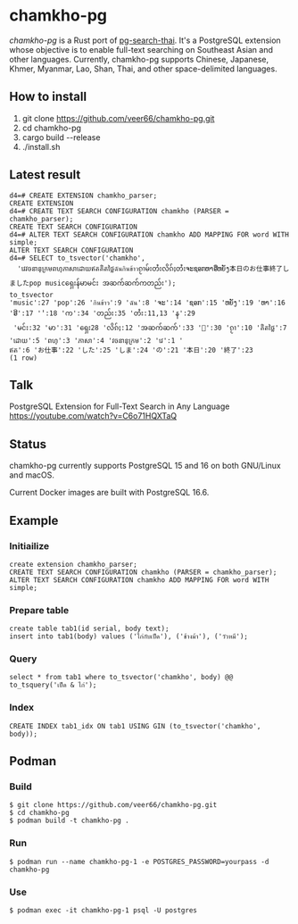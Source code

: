 # chamkho-pg

_chamkho-pg_ is a Rust port of [pg-search-thai](https://github.com/zdk/pg-search-thai). It's a PostgreSQL extension whose objective is to enable full-text searching on Southeast Asian and other languages. Currently, chamkho-pg supports Chinese, Japanese, Khmer, Myanmar, Lao, Shan, Thai, and other space-delimited languages.

## How to install

1. git clone https://github.com/veer66/chamkho-pg.git
2. cd chamkho-pg
3. cargo build --release
4. ./install.sh

## Latest result

```
d4=# CREATE EXTENSION chamkho_parser;
CREATE EXTENSION
d4=# CREATE TEXT SEARCH CONFIGURATION chamkho (PARSER = chamkho_parser);
CREATE TEXT SEARCH CONFIGURATION
d4=# ALTER TEXT SEARCH CONFIGURATION chamkho ADD MAPPING FOR word WITH simple;
ALTER TEXT SEARCH CONFIGURATION
d4=# SELECT to_tsvector('chamkho',
  'វេវចនានុក្រមពហុភាសាដោយឥតគិតថ្លៃฉันกินข้าวၵႂၢမ်းတႆးလိၵ်ႈတႆးຈະຊອກຫາອີ່ຫຍັງ本日のお仕事終了しましたpop musicရှေးန်မာမင်း အဆက်ဆက်ကတည်း');
to_tsvector
'music':27 'pop':26 'กินข้าว':9 'ฉัน':8 'ຈະ':14 'ຊອກ':15 'ຫຍັງ':19 'ຫາ':16 'ອີ':17 '່':18 'က':34 'တည်း:35 'တႆး:11,13 'န':29
 'မင်း:32 'မာ':31 'ရှေး28 'လိၵ်ႈ:12 'အဆက်ဆက်':33 '်':30 'ၵႂၢ':10 'គិតថ្លៃ':7 'ដោយ':5 'ពហុ':3 'ភាសា':4 'វចនានុក្រម':2 'វេ':1 '
ឥត':6 'お仕事':22 'した':25 'しま':24 'の':21 '本日':20 '終了':23
(1 row)
```

## Talk

PostgreSQL Extension for Full-Text Search in Any Language  https://youtube.com/watch?v=C6o71HQXTaQ

## Status

chamkho-pg currently supports PostgreSQL 15 and 16 on both GNU/Linux and macOS.

Current Docker images are built with PostgreSQL 16.6.

## Example

### Initiailize

```
create extension chamkho_parser;
CREATE TEXT SEARCH CONFIGURATION chamkho (PARSER = chamkho_parser);
ALTER TEXT SEARCH CONFIGURATION chamkho ADD MAPPING FOR word WITH simple;
```

### Prepare table

```
create table tab1(id serial, body text);
insert into tab1(body) values ('ไก่กับเป็ด'), ('ช้างม้า'), ('วัวหมี');
```

### Query

```
select * from tab1 where to_tsvector('chamkho', body) @@ to_tsquery('เป็ด & ไก่');
```

### Index

```
CREATE INDEX tab1_idx ON tab1 USING GIN (to_tsvector('chamkho', body));
```

## Podman

### Build

```
$ git clone https://github.com/veer66/chamkho-pg.git
$ cd chamkho-pg
$ podman build -t chamkho-pg .
```

### Run

```
$ podman run --name chamkho-pg-1 -e POSTGRES_PASSWORD=yourpass -d chamkho-pg
```

### Use

```
$ podman exec -it chamkho-pg-1 psql -U postgres
```
